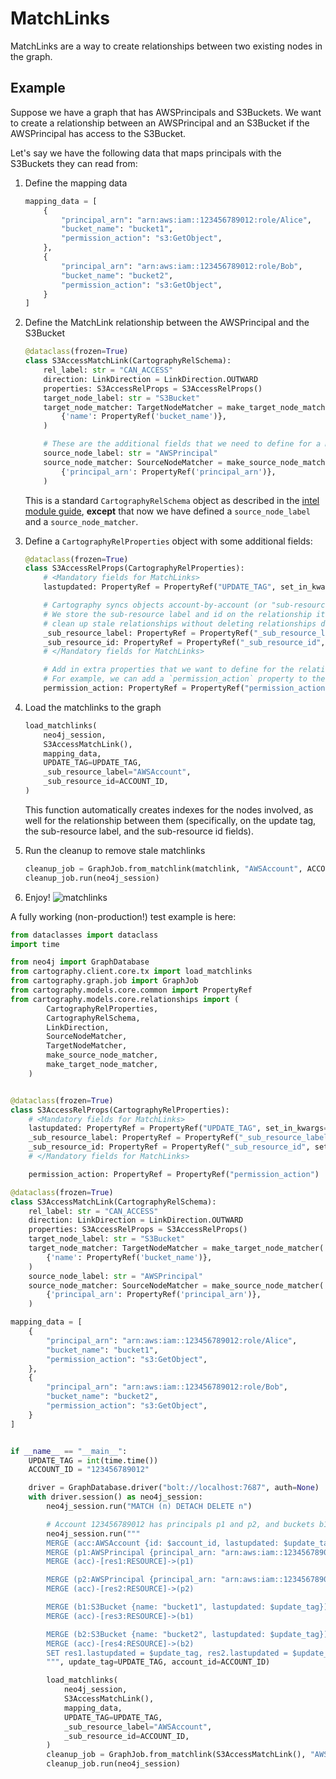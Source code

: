 # MatchLinks

MatchLinks are a way to create relationships between two existing nodes in the graph.

## Example

Suppose we have a graph that has AWSPrincipals and S3Buckets. We want to create a relationship between an AWSPrincipal and an S3Bucket if the AWSPrincipal has access to the S3Bucket.

Let's say we have the following data that maps principals with the S3Buckets they can read from:

1. Define the mapping data
    ```python
    mapping_data = [
        {
            "principal_arn": "arn:aws:iam::123456789012:role/Alice",
            "bucket_name": "bucket1",
            "permission_action": "s3:GetObject",
        },
        {
            "principal_arn": "arn:aws:iam::123456789012:role/Bob",
            "bucket_name": "bucket2",
            "permission_action": "s3:GetObject",
        }
    ]
    ```

1. Define the MatchLink relationship between the AWSPrincipal and the S3Bucket
    ```python
    @dataclass(frozen=True)
    class S3AccessMatchLink(CartographyRelSchema):
        rel_label: str = "CAN_ACCESS"
        direction: LinkDirection = LinkDirection.OUTWARD
        properties: S3AccessRelProps = S3AccessRelProps()
        target_node_label: str = "S3Bucket"
        target_node_matcher: TargetNodeMatcher = make_target_node_matcher(
            {'name': PropertyRef('bucket_name')},
        )

        # These are the additional fields that we need to define for a MatchLink
        source_node_label: str = "AWSPrincipal"
        source_node_matcher: SourceNodeMatcher = make_source_node_matcher(
            {'principal_arn': PropertyRef('principal_arn')},
        )
    ```

    This is a standard `CartographyRelSchema` object as described in the [intel module guide](writing-intel-modules#defining-relationships), **except** that now we have defined a `source_node_label` and a `source_node_matcher`.

1. Define a `CartographyRelProperties` object with some additional fields:
    ```python
    @dataclass(frozen=True)
    class S3AccessRelProps(CartographyRelProperties):
        # <Mandatory fields for MatchLinks>
        lastupdated: PropertyRef = PropertyRef("UPDATE_TAG", set_in_kwargs=True)

        # Cartography syncs objects account-by-account (or "sub-resource"-by-"sub-resource")
        # We store the sub-resource label and id on the relationship itself so that we can
        # clean up stale relationships without deleting relationships defined in other accounts.
        _sub_resource_label: PropertyRef = PropertyRef("_sub_resource_label", set_in_kwargs=True)
        _sub_resource_id: PropertyRef = PropertyRef("_sub_resource_id", set_in_kwargs=True)
        # </Mandatory fields for MatchLinks>

        # Add in extra properties that we want to define for the relationship
        # For example, we can add a `permission_action` property to the relationship to track the action that the principal has on the bucket, e.g. 's3:GetObject'
        permission_action: PropertyRef = PropertyRef("permission_action")
    ```

1. Load the matchlinks to the graph
    ```python
    load_matchlinks(
        neo4j_session,
        S3AccessMatchLink(),
        mapping_data,
        UPDATE_TAG=UPDATE_TAG,
        _sub_resource_label="AWSAccount",
        _sub_resource_id=ACCOUNT_ID,
    )
    ```
    This function automatically creates indexes for the nodes involved, as well for the relationship between
    them (specifically, on the update tag, the sub-resource label, and the sub-resource id fields).

1. Run the cleanup to remove stale matchlinks
    ```python
    cleanup_job = GraphJob.from_matchlink(matchlink, "AWSAccount", ACCOUNT_ID, UPDATE_TAG)
    cleanup_job.run(neo4j_session)
    ```

1. Enjoy!
    ![matchlinks](../images/alice-bob-matchlinks.png)


A fully working (non-production!) test example is here:

```python
from dataclasses import dataclass
import time

from neo4j import GraphDatabase
from cartography.client.core.tx import load_matchlinks
from cartography.graph.job import GraphJob
from cartography.models.core.common import PropertyRef
from cartography.models.core.relationships import (
        CartographyRelProperties,
        CartographyRelSchema,
        LinkDirection,
        SourceNodeMatcher,
        TargetNodeMatcher,
        make_source_node_matcher,
        make_target_node_matcher,
    )


@dataclass(frozen=True)
class S3AccessRelProps(CartographyRelProperties):
    # <Mandatory fields for MatchLinks>
    lastupdated: PropertyRef = PropertyRef("UPDATE_TAG", set_in_kwargs=True)
    _sub_resource_label: PropertyRef = PropertyRef("_sub_resource_label", set_in_kwargs=True)
    _sub_resource_id: PropertyRef = PropertyRef("_sub_resource_id", set_in_kwargs=True)
    # </Mandatory fields for MatchLinks>

    permission_action: PropertyRef = PropertyRef("permission_action")

@dataclass(frozen=True)
class S3AccessMatchLink(CartographyRelSchema):
    rel_label: str = "CAN_ACCESS"
    direction: LinkDirection = LinkDirection.OUTWARD
    properties: S3AccessRelProps = S3AccessRelProps()
    target_node_label: str = "S3Bucket"
    target_node_matcher: TargetNodeMatcher = make_target_node_matcher(
        {'name': PropertyRef('bucket_name')},
    )
    source_node_label: str = "AWSPrincipal"
    source_node_matcher: SourceNodeMatcher = make_source_node_matcher(
        {'principal_arn': PropertyRef('principal_arn')},
    )

mapping_data = [
    {
        "principal_arn": "arn:aws:iam::123456789012:role/Alice",
        "bucket_name": "bucket1",
        "permission_action": "s3:GetObject",
    },
    {
        "principal_arn": "arn:aws:iam::123456789012:role/Bob",
        "bucket_name": "bucket2",
        "permission_action": "s3:GetObject",
    }
]


if __name__ == "__main__":
    UPDATE_TAG = int(time.time())
    ACCOUNT_ID = "123456789012"

    driver = GraphDatabase.driver("bolt://localhost:7687", auth=None)
    with driver.session() as neo4j_session:
        neo4j_session.run("MATCH (n) DETACH DELETE n")

        # Account 123456789012 has principals p1 and p2, and buckets b1, b2, b3.
        neo4j_session.run("""
        MERGE (acc:AWSAccount {id: $account_id, lastupdated: $update_tag})
        MERGE (p1:AWSPrincipal {principal_arn: "arn:aws:iam::123456789012:role/Alice", name:"Alice", lastupdated: $update_tag})
        MERGE (acc)-[res1:RESOURCE]->(p1)

        MERGE (p2:AWSPrincipal {principal_arn: "arn:aws:iam::123456789012:role/Bob", name:"Bob", lastupdated: $update_tag})
        MERGE (acc)-[res2:RESOURCE]->(p2)

        MERGE (b1:S3Bucket {name: "bucket1", lastupdated: $update_tag})
        MERGE (acc)-[res3:RESOURCE]->(b1)

        MERGE (b2:S3Bucket {name: "bucket2", lastupdated: $update_tag})
        MERGE (acc)-[res4:RESOURCE]->(b2)
        SET res1.lastupdated = $update_tag, res2.lastupdated = $update_tag, res3.lastupdated = $update_tag, res4.lastupdated = $update_tag
        """, update_tag=UPDATE_TAG, account_id=ACCOUNT_ID)

        load_matchlinks(
            neo4j_session,
            S3AccessMatchLink(),
            mapping_data,
            UPDATE_TAG=UPDATE_TAG,
            _sub_resource_label="AWSAccount",
            _sub_resource_id=ACCOUNT_ID,
        )
        cleanup_job = GraphJob.from_matchlink(S3AccessMatchLink(), "AWSAccount", ACCOUNT_ID, UPDATE_TAG)
        cleanup_job.run(neo4j_session)
```
